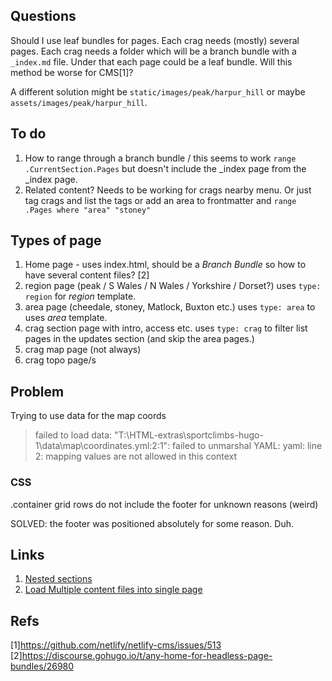 ## Questions

Should I use leaf bundles for pages. Each crag needs (mostly) several pages. Each crag needs a folder which will be a branch bundle with a `_index.md` file. Under that each page could be a leaf bundle. Will this method be worse for CMS[1]?

A different solution might be `static/images/peak/harpur_hill` or maybe `assets/images/peak/harpur_hill`.

## To do

1. How to range through a branch bundle / this seems to work `range .CurrentSection.Pages`  but doesn't include the _index page from the _index page.
2. Related content? Needs to be working for crags nearby menu. Or just tag crags and list the tags or add an area to frontmatter and `range .Pages where "area" "stoney"`


## Types of page

1. Home page - uses index.html, should be a _Branch Bundle_ so how to have several content files? [2]
2. region page (peak / S Wales / N Wales / Yorkshire / Dorset?) uses `type: region` for _region_ template.
3. area page (cheedale, stoney, Matlock, Buxton etc.) uses `type: area` to uses _area_ template.
4. crag section page with intro, access etc. uses `type: crag` to filter list pages in the updates section (and skip the area pages.)
5. crag map page (not always)
6. crag topo page/s

## Problem

Trying to use data for the map coords

> failed to load data: "T:\HTML-extras\sportclimbs-hugo-1\data\map\coordinates.yml:2:1": failed to unmarshal YAML: yaml: line 2: mapping values are not allowed in this context

### CSS

.container grid rows do not include the footer for unknown reasons (weird)

SOLVED: the footer was positioned absolutely for some reason. Duh.

## Links

1. [Nested sections](https://discourse.gohugo.io/t/fixed-nested-sections-dont-seem-to-render-with-range-pages/7083)
2. [Load Multiple content files into single page](https://discourse.gohugo.io/t/load-multiple-content-files-in-a-single-template/2566)


## Refs

[1]https://github.com/netlify/netlify-cms/issues/513
[2]https://discourse.gohugo.io/t/any-home-for-headless-page-bundles/26980